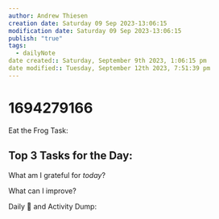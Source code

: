 ```yaml
---
author: Andrew Thiesen
creation date: Saturday 09 Sep 2023-13:06:15
modification date: Saturday 09 Sep 2023-13:06:15
publish: "true"
tags:
  - dailyNote
date created:: Saturday, September 9th 2023, 1:06:15 pm
date modified:: Tuesday, September 12th 2023, 7:51:39 pm
---
```

# 1694279166

Eat the Frog Task:

Top 3 Tasks for the Day:
- 
  

What am I grateful for *today*?

What can I improve?

Daily 🧠 and Activity Dump:

